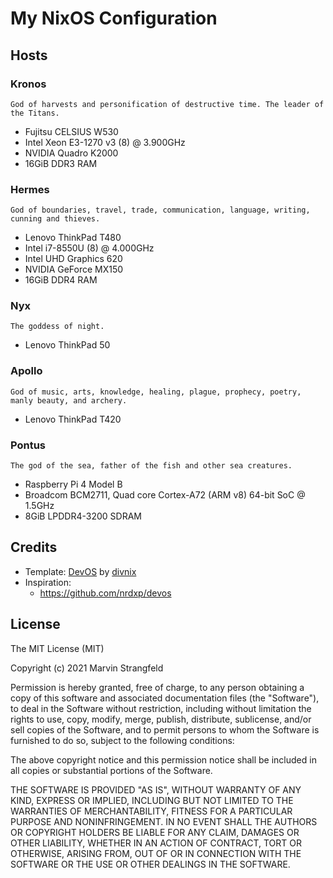 # My NixOS Configuration

## Hosts

### Kronos
    God of harvests and personification of destructive time. The leader of the Titans.
+ Fujitsu CELSIUS W530
+ Intel Xeon E3-1270 v3 (8) @ 3.900GHz
+ NVIDIA Quadro K2000
+ 16GiB DDR3 RAM

### Hermes
    God of boundaries, travel, trade, communication, language, writing, cunning and thieves.
+ Lenovo ThinkPad T480
+ Intel i7-8550U (8) @ 4.000GHz
+ Intel UHD Graphics 620
+ NVIDIA GeForce MX150
+ 16GiB DDR4 RAM

### Nyx
    The goddess of night.
+ Lenovo ThinkPad 50

### Apollo
    God of music, arts, knowledge, healing, plague, prophecy, poetry, manly beauty, and archery.
+ Lenovo ThinkPad T420

### Pontus
    The god of the sea, father of the fish and other sea creatures.
+ Raspberry Pi 4 Model B
+ Broadcom BCM2711, Quad core Cortex-A72 (ARM v8) 64-bit SoC @ 1.5GHz
+ 8GiB LPDDR4-3200 SDRAM

## Credits
+ Template: [DevOS](https://github.com/divnix/devos) by [divnix](https://github.com/divnix)
+ Inspiration:
    + https://github.com/nrdxp/devos

## License

The MIT License (MIT)

Copyright (c) 2021 Marvin Strangfeld

Permission is hereby granted, free of charge, to any person obtaining a copy of this software and associated documentation files (the "Software"), to deal in the Software without restriction, including without limitation the rights to use, copy, modify, merge, publish, distribute, sublicense, and/or sell copies of the Software, and to permit persons to whom the Software is furnished to do so, subject to the following conditions:

The above copyright notice and this permission notice shall be included in all copies or substantial portions of the Software.

THE SOFTWARE IS PROVIDED "AS IS", WITHOUT WARRANTY OF ANY KIND, EXPRESS OR IMPLIED, INCLUDING BUT NOT LIMITED TO THE WARRANTIES OF MERCHANTABILITY, FITNESS FOR A PARTICULAR PURPOSE AND NONINFRINGEMENT. IN NO EVENT SHALL THE AUTHORS OR COPYRIGHT HOLDERS BE LIABLE FOR ANY CLAIM, DAMAGES OR OTHER LIABILITY, WHETHER IN AN ACTION OF CONTRACT, TORT OR OTHERWISE, ARISING FROM, OUT OF OR IN CONNECTION WITH THE SOFTWARE OR THE USE OR OTHER DEALINGS IN THE SOFTWARE.
